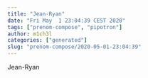 ```yaml
---
title: "Jean-Ryan"
date: "Fri May  1 23:04:39 CEST 2020"
tags: ["prenom-compose", "pipotron"]
author: m1ch3l
categories: ["generated"]
slug: "prenom-compose/2020-05-01-23:04:39"
---
```


Jean-Ryan
